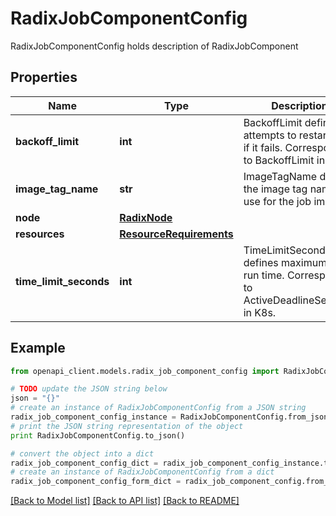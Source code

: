 # RadixJobComponentConfig

RadixJobComponentConfig holds description of RadixJobComponent

## Properties
Name | Type | Description | Notes
------------ | ------------- | ------------- | -------------
**backoff_limit** | **int** | BackoffLimit defines attempts to restart job if it fails. Corresponds to BackoffLimit in K8s. | [optional] 
**image_tag_name** | **str** | ImageTagName defines the image tag name to use for the job image | [optional] 
**node** | [**RadixNode**](RadixNode.md) |  | [optional] 
**resources** | [**ResourceRequirements**](ResourceRequirements.md) |  | [optional] 
**time_limit_seconds** | **int** | TimeLimitSeconds defines maximum job run time. Corresponds to ActiveDeadlineSeconds in K8s. | [optional] 

## Example

```python
from openapi_client.models.radix_job_component_config import RadixJobComponentConfig

# TODO update the JSON string below
json = "{}"
# create an instance of RadixJobComponentConfig from a JSON string
radix_job_component_config_instance = RadixJobComponentConfig.from_json(json)
# print the JSON string representation of the object
print RadixJobComponentConfig.to_json()

# convert the object into a dict
radix_job_component_config_dict = radix_job_component_config_instance.to_dict()
# create an instance of RadixJobComponentConfig from a dict
radix_job_component_config_form_dict = radix_job_component_config.from_dict(radix_job_component_config_dict)
```
[[Back to Model list]](../README.md#documentation-for-models) [[Back to API list]](../README.md#documentation-for-api-endpoints) [[Back to README]](../README.md)



